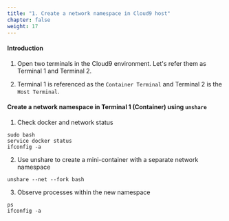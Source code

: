 ```yaml
---
title: "1. Create a network namespace in Cloud9 host"
chapter: false
weight: 17
---
```


#### Introduction

1. Open two terminals in the Cloud9 environment. Let's refer them as Terminal 1 and Terminal 2.

2. Terminal 1 is referenced as the `Container Terminal` and Terminal 2 is the `Host Terminal`.


#### Create a network namespace in Terminal 1 (Container) using `unshare`

1. Check docker and network status
```
sudo bash
service docker status
ifconfig -a
```
2. Use unshare to create a mini-container with a separate network namespace

```
unshare --net --fork bash
```

3. Observe processes within the new namespace

```
ps
ifconfig -a
```
